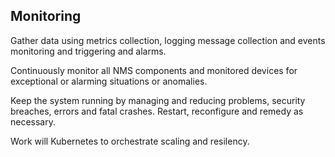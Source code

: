 ## Monitoring

Gather data using metrics collection, logging message collection and events monitoring and triggering and alarms.

Continuously monitor all NMS components and monitored devices for exceptional or alarming situations or anomalies.

Keep the system running by managing and reducing problems, security breaches, errors and fatal crashes. Restart, reconfigure and remedy as necessary.

Work will Kubernetes to orchestrate scaling and resilency.

